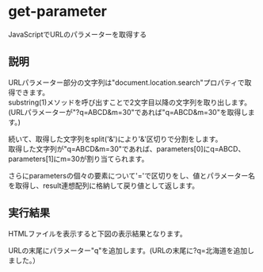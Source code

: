 # get-parameter
JavaScriptでURLのパラメーターを取得する

## 説明
URLパラメーター部分の文字列は"document.location.search"プロパティで取得できます。  
substring(1)メソッドを呼び出すことで2文字目以降の文字列を取り出します。(URLパラメーターが"?q=ABCD&m=30"であれば"q=ABCD&m=30"を取得します。)  

続いて、取得した文字列をsplit('&')により'&'区切りで分割をします。  
取得した文字列が"q=ABCD&m=30"であれば、parameters[0]にq=ABCD、parameters[1]にm=30が割り当てられます。  

さらにparametersの個々の要素について'='で区切りをし、値とパラメーター名を取得し、result連想配列に格納して戻り値として返します。

## 実行結果
HTMLファイルを表示すると下図の表示結果となります。


URLの末尾にパラメーター"q"を追加します。(URLの末尾に?q=北海道を追加しました。）

